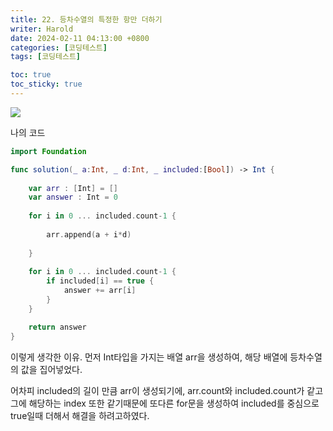 ```yaml
---
title: 22. 등차수열의 특정한 항만 더하기
writer: Harold
date: 2024-02-11 04:13:00 +0800
categories: [코딩테스트]
tags: [코딩테스트]

toc: true
toc_sticky: true
---
```

![](https://velog.velcdn.com/images/haroldfromk/post/3f6e46dd-5a8b-422c-847d-a6f2a0ce23f2/image.png)

나의 코드
```swift
import Foundation

func solution(_ a:Int, _ d:Int, _ included:[Bool]) -> Int {
    
    var arr : [Int] = []
    var answer : Int = 0
    
    for i in 0 ... included.count-1 {
        
        arr.append(a + i*d)
        
    }
    
    for i in 0 ... included.count-1 {
        if included[i] == true {
            answer += arr[i]
        }
    }

    return answer
}
```

이렇게 생각한 이유.
먼저 Int타입을 가지는 배열 arr을 생성하여, 해당 배열에 등차수열의 값을 집어넣었다.

어차피 included의 길이 만큼 arr이 생성되기에, arr.count와 included.count가 같고
그에 해당하는 index 또한 같기때문에 또다른 for문을 생성하여 included를 중심으로 true일때 더해서 해결을 하려고하였다.